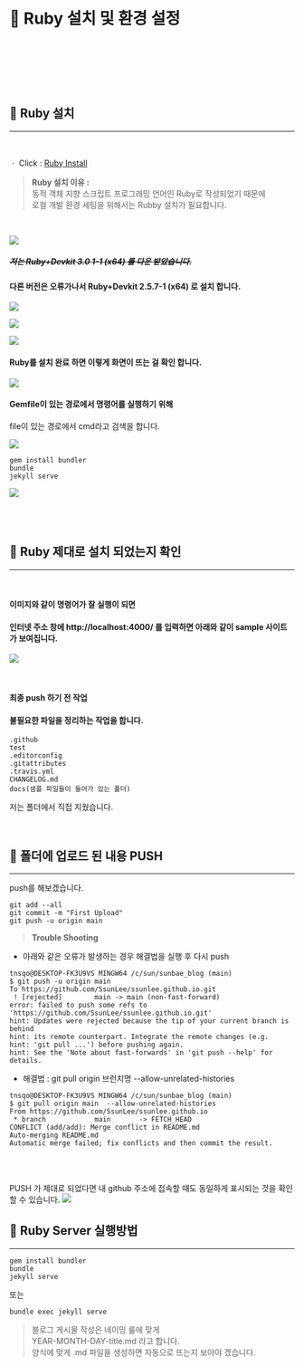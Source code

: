 🐶 Ruby 설치 및 환경 설정
========================
<br/>
<br/>
<br/>
<br/>
<br/>


## 🦁 Ruby 설치
---
<br/>

ㆍ Click : [Ruby Install ](https://rubyinstaller.org/downloads/)  


> **Ruby 설치 이유 :**  
 동적 객체 지향 스크립트 프로그래밍 언어인 Ruby로 작성되었기 때문에  
 로컬 개발 환경 세팅을 위해서는 Rubby 설치가 필요합니다.

<br/>

![](https://images.velog.io/images/ssunbae/post/f7f6ecfa-d0b3-4fe6-ba10-a3f70eb815c1/image.png)

##### ~~저는 Ruby+Devkit 3.0 1-1 (x64) 를 다운 받았습니다.~~
#### 다른 버전은 오류가나서 Ruby+Devkit 2.5.7-1 (x64) 로 설치 합니다.

![](https://images.velog.io/images/ssunbae/post/ff58da45-af10-4f21-aff8-a52dd8cfbde1/image.png)

![](https://images.velog.io/images/ssunbae/post/349a19fc-8af9-4fa5-a3a8-7cdee271dd49/image.png)

![](https://images.velog.io/images/ssunbae/post/f6c8b9a5-3a95-4909-8455-6ae66d9ff95b/image.png)


#### Ruby를 설치 완료 하면 이렇게 화면이 뜨는 걸 확인 합니다.
![](https://images.velog.io/images/ssunbae/post/b31b364f-bf30-4183-86f7-761b16b20051/image.png)


#### Gemfile이 있는 경로에서 명령어를 실행하기 위해 
file이 있는 경로에서 cmd라고 검색을 합니다.

![](https://images.velog.io/images/ssunbae/post/daada190-7707-4e0a-832f-fe59e775d2a1/image.png)

```
gem install bundler
bundle
jekyll serve
```
![](https://images.velog.io/images/ssunbae/post/065487e3-c616-47b7-a333-e9ee5bb0f772/image.png)
<br/>
<br/>
<br/>
<br/>

## 🦁 Ruby 제대로 설치 되었는지 확인  
---
<br/>

#### 이미지와 같이 명령어가 잘 실행이 되면  
#### 인터넷 주소 창에 **http://localhost:4000/** 를 입력하면 아래와 같이 sample 사이트가 보여집니다.

![](https://images.velog.io/images/ssunbae/post/4b923614-823f-49be-8f39-c1e56873de38/image.png)

<br/>

#### 최종 push 하기 전 작업
#### 불필요한 파일을 정리하는 작업을 합니다.

```
.github
test
.editorconfig
.gitattributes
.travis.yml
CHANGELOG.md
docs(샘플 파일들이 들어가 있는 폴더)
```
저는 폴더에서 직접 지웠습니다. 

<br/>



## 🦁 폴더에 업로드 된 내용 PUSH 
---

push를 해보겠습니다.
```
git add --all
git commit -m "First Upload"
git push -u origin main 
```

> **Trouble Shooting**

- 아래와 같은 오류가 발생하는 경우 해결법을 실행 후 다시 push
```
tnsqo@DESKTOP-FK3U9VS MINGW64 /c/sun/sunbae_blog (main)
$ git push -u origin main
To https://github.com/SsunLee/ssunlee.github.io.git
 ! [rejected]        main -> main (non-fast-forward)
error: failed to push some refs to 'https://github.com/SsunLee/ssunlee.github.io.git'
hint: Updates were rejected because the tip of your current branch is behind
hint: its remote counterpart. Integrate the remote changes (e.g.
hint: 'git pull ...') before pushing again.
hint: See the 'Note about fast-forwards' in 'git push --help' for details.
```

- 해결법 :  git pull origin 브런치명 --allow-unrelated-histories
```
tnsqo@DESKTOP-FK3U9VS MINGW64 /c/sun/sunbae_blog (main)
$ git pull origin main  --allow-unrelated-histories
From https://github.com/SsunLee/ssunlee.github.io
 * branch            main       -> FETCH_HEAD
CONFLICT (add/add): Merge conflict in README.md
Auto-merging README.md
Automatic merge failed; fix conflicts and then commit the result.
```

<br/>
<br/>



PUSH 가 제대로 되었다면 내 github 주소에 접속할 때도 동일하게
표시되는 것을 확인 할 수 있습니다.
![](https://images.velog.io/images/ssunbae/post/36cacd39-4920-4a70-b3e6-eb5264b3b0d4/image.png)

## 🦁 Ruby Server 실행방법
---

```
gem install bundler
bundle
jekyll serve
```
또는
```
bundle exec jekyll serve
```


> 블로그 게시물 작성은 네이밍 룰에 맞게  
YEAR-MONTH-DAY-title.md 라고 합니다.  
양식에 맞게 .md 파일을 생성하면 자동으로 뜨는지 보아야 겠습니다.